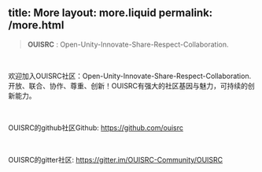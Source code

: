 title:   More
layout: more.liquid
permalink: /more.html
---
<section >
<div >
    <blockquote>
        <p><strong>OUISRC</strong> : Open-Unity-Innovate-Share-Respect-Collaboration.</p>
    </blockquote><br>
    <p>欢迎加入OUISRC社区：Open-Unity-Innovate-Share-Respect-Collaboration. 开放、联合、协作、尊重、创新！OUISRC有强大的社区基因与魅力，可持续的创新能力。</p><br>
    <p>OUISRC的github社区Github: <a href="https://github.com/ouisrc" target="_blank">https://github.com/ouisrc</a></p><br>
    <p>OUISRC的gitter社区: <a href="https://github.com/ouisrc" target="_blank">https://gitter.im/OUISRC-Community/OUISRC</a></p>  


</div>
</section>
